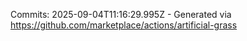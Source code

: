 Commits: 2025-09-04T11:16:29.995Z - Generated via https://github.com/marketplace/actions/artificial-grass
<br>
